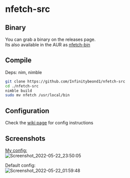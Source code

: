 # nfetch-src

## Binary
You can grab a binary on the releases page.</br> Its also available in the AUR as [nfetch-bin](https://aur.archlinux.org/packages/nfetch-bin)

## Compile

Deps: nim, nimble

```bash
git clone https://github.com/Infinitybeond1/nfetch-src
cd ./nfetch-src
nimble build
sudo mv nfetch /usr/local/bin
```

## Configuration
Check the [wiki page](https://github.com/Infinitybeond1/nfetch-src/wiki) for config instructions

## Screenshots
[My config:](https://github.com/Infinitybeond1/nfetch-src/wiki/Config#my-config)</br>
![Screenshot_2022-05-22_23:50:05](https://user-images.githubusercontent.com/88919270/169748532-abab932e-2d1d-430b-807d-edc61831f54e.png)

Default config:</br>
![Screenshot_2022-05-22_01:59:48](https://user-images.githubusercontent.com/88919270/169749948-0687f4aa-e68a-4583-aa18-0262db2de526.png)




